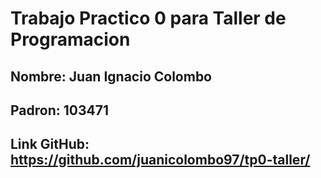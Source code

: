 # Trabajo Practico 0 para Taller de Programacion

## Nombre: Juan Ignacio Colombo
## Padron: 103471
## Link GitHub: https://github.com/juanicolombo97/tp0-taller/
